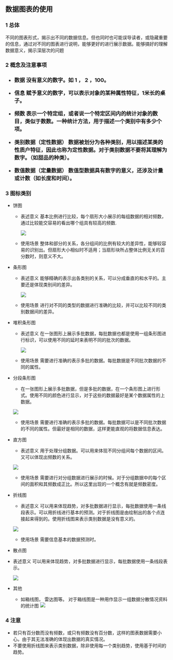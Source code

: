 <h2>数据图表的使用</h2>

<h3>1 总体</h3>
不同的图表形式，揭示出不同的数据信息。但也同时也可能误导读者，或隐藏重要的信息，通过对不同的图表进行说明，能够更好的进行展示数据。能够搞好的理解数据意义，揭示深层次的问题

<h3>2 概念及注意事项<h3>

* 数据
  没有意义的数字。如 1 ， 2 ，100。

* 信息
  赋予意义的数字，可以表示对象的某种属性特征，1米长的桌子。

 * 频数
  表示一个特定组，或者说一个特定区间内的统计对象的数目，类似于数数。一种统计方法，用于描述一个类别中有多少个项。

* 类别数据（定性数据）
  数据被划分为各种类别，用以描述某类的性质户特征，因此也称为定性数据。对于类别数据不要将其理解为数字。（如甜品的种类）。

* 数值数据（定量数据）
  数值型数据具有数字的意义，还涉及计量或计数（如长度和时间）。

<h3>3 图标类别</h3>

* 饼图
  * 表述意义
    基本比例进行比较，每个扇形大小展示的每组数据的相对频数，通过比较能交容易的看出哪个组具有较高的频数.

    ![](asset/pie.png)

  * 使用场景
    整体和部分的关系，各分组间的比例有较大的差异性，能够较容易的识别出。但扇形大小相似时不适用；当扇形块所占整体比例无关的百分数时，则意义不大。

* 条形图
  * 表述意义
    能够精确的表示出各类别的关系，可以分成垂直的和水平的。主要还是体现类别间的差异。

    ![](asset/bar.png)

  * 使用场景
    进行对不同的类型的数据进行准确的比较，并可以比较不同的类别数据间的差异。

* 堆积条形图
  * 表述意义
    在一张图形上展示多批数据，每批数据也都是使用一组条形图进行标识，可以使用不同的延时来表明不同的批次的数据。

    ![](asset/stacked_bar.png)

  * 使用场景
    需要进行准确的表示多批的数据。每批数据是不同批次数据的不同的属性。

* 分段条形图
  * 在一张图形上展示多批数据，但是多批的数据，在一个条形图上进行形式。使用不同的颜色进行显示，对于这些的数据最好是某个数据属性的上数据。
  
  ![](asset/section_bar.png)

  * 使用场景
    需要进行准确的表示多批的数据。每批数据可以是不同批次数据的不同的属性。但最好是相同的数据，这样更能直观的将数据信息表达。

* 直方图
  * 表述意义
  用于处理分组数据。可以用来体现不同分组间每个数据的区间。又可以体现出频数的关系。

  ![](asset/histogram.png)

  * 使用场景
  需要进行对分组数据进行展示的时候。对于分组数据中的每个区间的面积和其频数成正比。所以这里出现的一个概念有就是频数密度。

* 折线图
  * 表述意义
  可以用来体现趋势，对多批数据进行显示，每批数据使用一条线段表示。可以用折线进行基本的预测。对于折线图是由绘制出的各个点连接起来得到的。使用折线图来表示类别数据是没有意义的。

  ![](asset/line_chart.png)

  * 使用场景
    需要信息基本的数据预测时。

* 散点图
* 表述意义
  可以用来体现趋势，对多批数据进行显示，每批数据使用一条线段表示。

  ![](asset/scatter.png)

* 其他 
  * 如箱线图， 雷达图等。
  对于箱线图是一种用作显示一组数据分散情况资料的统计图
  ![](asset/box_plot.png)
  

<h3>4 注意</h3>

*   若只有百分数而没有频数，或只有频数没有百分数，这样的图表数据需要小心。由于其无法准确的体现出数据的真实情况。
*   不要使用折线图来表示类别数据，除非使用每一个类别趋势，使用基于时间的趋势。
